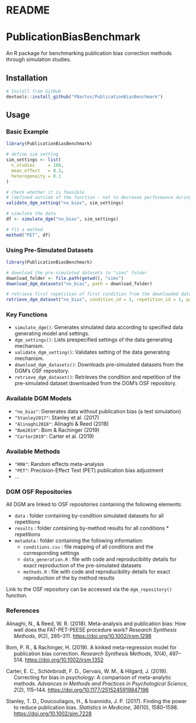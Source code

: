 README
================

<!-- README.md is generated from README.Rmd. Please edit that file -->

# PublicationBiasBenchmark

An R package for benchmarking publication bias correction methods
through simulation studies.

## Installation

``` r
# Install from GitHub
devtools::install_github("FBartos/PublicationBiasBenchmark")
```

## Usage

### Basic Example

``` r
library(PublicationBiasBenchmark)

# define sim setting
sim_settings <- list(
  n_studies     = 100,
  mean_effect   = 0.3,
  heterogeneity = 0.1
)

# check whether it is feasible
# (defined outside of the function - not to decrease performance during simulation)
validate_dgm_setting("no_bias", sim_settings)

# simulate the data
df <- simulate_dgm("no_bias", sim_settings)

# fit a method
method("PET", df)
```

### Using Pre-Simulated Datasets

``` r
library(PublicationBiasBenchmark)

# download the pre-simulated datasets to "sims" folder
download_folder <- file.path(getwd(), "sims")
download_dgm_datasets("no_bias", path = download_folder)

# retrieve first repetition of first condition from the downloaded datasets
retrieve_dgm_dataset("no_bias", condition_id = 1, repetition_id = 1, path = download_folder)
```

### Key Functions

- `simulate_dgm()`: Generates simulated data according to specified data
  generating model and settings.
- `dgm_settings()`: Lists prespecified settings of the data generating
  mechanism.
- `validate_dgm_setting()`: Validates setting of the data generating
  mechanism.
- `download_dgm_datasets()`: Downloads pre-simulated datasets from the
  DGM’s OSF repository.
- `retrieve_dgm_dataset()`: Retrieves the condition and repetition of
  the pre-simulated dataset downloaded from the DGM’s OSF repository.

### Available DGM Models

- `"no_bias"`: Generates data without publication bias (a test
  simulation)
- `"Stanley2017"`: Stanley et al. (2017)
- `"Alinaghi2018"`: Alinaghi & Reed (2018)
- `"Bom2019"`: Bom & Rachinger (2019)
- `"Carter2019"`: Carter et al. (2019)

### Available Methods

- `"RMA"`: Random effects meta-analysis
- `"PET"`: Precision-Effect Test (PET) publication bias adjustment
- …

### DGM OSF Repositories

All DGM are linked to OSF repositories containing the following
elements:

- `data` : folder containing by-condition simulated datasets for all
  repetitions
- `results` : folder containing by-method results for all conditions \*
  repetitions
- `metadata` : folder containing the following information:
  - `conditions.csv` : file mapping of all conditions and the
    corresponding settings
  - `data_generation.R` : file with code and reproducibility details for
    exact reproduction of the pre-simulated datasets
  - `methods.R` : file with code and reproducibility details for exact
    reproduction of the by method results

Link to the OSF repository can be accessed via the `dgm_repository()`
function.

### References

<div id="refs" class="references csl-bib-body hanging-indent"
entry-spacing="0" line-spacing="2">

<div id="ref-alinaghi2018meta" class="csl-entry">

Alinaghi, N., & Reed, W. R. (2018). Meta-analysis and publication bias:
How well does the FAT-PET-PEESE procedure work? *Research Synthesis
Methods*, *9*(2), 285–311. <https://doi.org/10.1002/jrsm.1298>

</div>

<div id="ref-bom2019kinked" class="csl-entry">

Bom, P. R., & Rachinger, H. (2019). A kinked meta-regression model for
publication bias correction. *Research Synthesis Methods*, *10*(4),
497–514. <https://doi.org/10.1002/jrsm.1352>

</div>

<div id="ref-carter2019correcting" class="csl-entry">

Carter, E. C., Schönbrodt, F. D., Gervais, W. M., & Hilgard, J. (2019).
Correcting for bias in psychology: A comparison of meta-analytic
methods. *Advances in Methods and Practices in Psychological Science*,
*2*(2), 115–144. <https://doi.org/10.1177/2515245919847196>

</div>

<div id="ref-stanley2017finding" class="csl-entry">

Stanley, T. D., Doucouliagos, H., & Ioannidis, J. P. (2017). Finding the
power to reduce publication bias. *Statistics in Medicine*, *36*(10),
1580–1598. <https://doi.org/10.1002/sim.7228>

</div>

</div>

